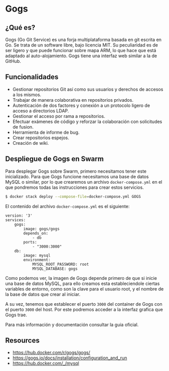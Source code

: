 # Gogs

## ¿Qué es?
Gogs (Go Git Service) es una forja multiplataforma basada en git escrita en Go. Se trata de un software libre, bajo licencia MIT. Su peculiaridad es de ser ligero y que puede funcionar sobre mapa ARM, lo que hace que está adaptado al auto-alojamiento. Gogs tiene una interfaz web similar a la de GitHub.

## Funcionalidades
- Gestionar repositorios Git así como sus usuarios y derechos de accesos a los mismos.
- Trabajar de manera colaborativa en repositorios privados.
- Autenticación de dos factores y conexión a un protocolo ligero de acceso a directorios LDAP.
- Gestionar el acceso por rama a repositorios.
- Efectuar exámenes de código y reforzar la colaboración con solicitudes de fusion.
- Herramienta de informe de bug.
- Crear repositorios espejos.
- Creación de wiki.

## Despliegue de Gogs en Swarm
Para desplegar Gogs sobre Swarm, primero necesitamos tener este inicializado.
Para que Gogs funcione necesitamos una base de datos MySQL o similar, por lo que crearemos un archivo `docker-compose.yml` en el que pondremos todas las instrucciones para crear estos servicios.
```sh
$ docker stack deploy --compose-file=docker-compose.yml GOGS
```

El contenido del archivo `docker-compose.yml` es el siguiente:
```
version: '3'
services:
    gogs:
        image: gogs/gogs
        depends_on:
            - db
        ports:
            - "3000:3000"
    db:
        image: mysql
        environment:
            MYSQL_ROOT_PASSWORD: root
            MYSQL_DATABASE: gogs
```

Como podemos ver, la imagen de Gogs depende primero de que si inicie una base de datos MySQL, para ello creamos esta estableciendole ciertas variables de entorno, como son la clave para el usuario root, y el nombre de la base de datos que crear al iniciar.

A su vez, tenemos que establecer el puerto `3000` del container de Gogs con el puerto `3000` del host.
Por este podremos acceder a la interfaz grafica que Gogs trae.

Para más información y documentación consultar la guia oficial.
## Resources
 - https://hub.docker.com/r/gogs/gogs/
 - https://gogs.io/docs/installation/configuration_and_run
 - https://hub.docker.com/_/mysql